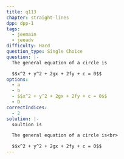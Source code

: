 ```yaml
---
title: q113
chapter: straight-lines
dpp: dpp-1
tags:
  - jeemain
  - jeeadv
difficulty: Hard
question_type: Single Choice
question: |-
  The general equation of a circle is

  $$x^2 + y^2 + 2gx + 2fy + c = 0$$
options:
  - a
  - b
  - $$x^2 + y^2 + 2gx + 2fy + c = 0$$
  - D
correctIndices:
  - 2
solution: |-
  soultion is 

  The general equation of a circle is<br>

  $$x^2 + y^2 + 2gx + 2fy + c = 0$$
---
```

